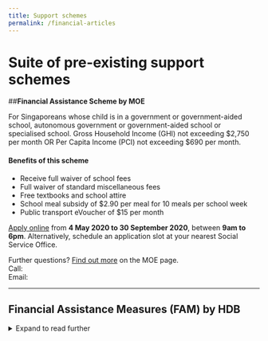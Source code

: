 ```yaml
---
title: Support schemes
permalink: /financial-articles
---
```


# Suite of pre-existing support schemes

##**Financial Assistance Scheme by MOE**

For Singaporeans whose child is in a government or government-aided school, autonomous government or government-aided school or specialised school. Gross Household Income (GHI) not exceeding $2,750 per month OR Per Capita Income (PCI) not exceeding $690 per month.

#### Benefits of this scheme ####
* Receive full waiver of school fees
* Full waiver of standard miscellaneous fees
* Free textbooks and school attire
* School meal subsidy of $2.90 per meal for 10 meals per school week
* Public transport eVoucher of $15 per month

[Apply online] from **4 May 2020 to 30 September 2020**, between **9am to 6pm**. Alternatively, schedule an application slot at your nearest Social Service Office.

Further questions?
[Find out more] on the MOE page.  
Call:  
Email:

[Apply online]: https://www.reddit.com/
[Find out more]: https://www.moe.gov.sg/

---

## **Financial Assistance Measures (FAM) by HDB** ##
<details>
  <summary>Expand to read further</summary>
  
For HDB flat owners who wish to lower monthly instalment amount by extending the housing loan term up to the maximum repayment period.

[Apply online](https://www.hdb.gov.sg/cs/infoweb/residential/servicing-your-hdb-loan/mortgage-loan/assistance-measures) from **4 May 2020 to 30 September 2020**, between **9am to 6pm**.
</details>
